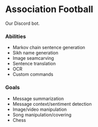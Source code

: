 # Association Football
Our Discord bot.

### Abilities
- Markov chain sentence generation
- Sikh name generation
- Image seamcarving 
- Sentence translation
- OCR
- Custom commands

### Goals
- Message summarization
- Message context/sentiment detection
- Image/video manipulation
- Song manipulation/covering
- Chess
